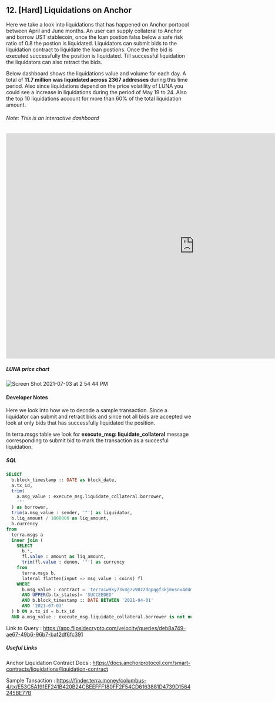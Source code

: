 
## 12. [Hard] Liquidations on Anchor  

Here we take a look into liquidations that has happened on Anchor portocol between April and June months. An user can supply collateral to Anchor and borrow UST stablecoin, once the loan postion falss below a safe risk ratio of 0.8 the postion is liquidated. Liquidators can submit bids to the liquidation contract to liquidate the loan postions. Once the the bid is executed successfully the position is liquidated. Till successful liquidation the liquidators can also retract the bids.  

Below dashboard shows the liquidations value and volume for each day. A total of **11.7 million was liquidated across 2367 addresses** during this time period. Also since liquidations depend on the price volatility of LUNA you could see a increase in liquidations during the period of May 19 to 24. Also the top 10 liquidations account for more than 60% of the total liquidation amount.
 
###### Note: This is an interactive dashboard  


<iframe width="1024" height="612" src="https://app.powerbi.com/view?r=eyJrIjoiN2Q1NmNiMmEtMzNlNy00NTc5LWExODUtYmM2OGU4MzcxZDcyIiwidCI6ImIyNzI1YWM4LTMyY2MtNDhjZS1iYTdmLTc4MmFlYjQxNTUwYSJ9" frameborder="0" allowFullScreen="true"></iframe>

##### LUNA price chart
![Screen Shot 2021-07-03 at 2 54 44 PM](https://user-images.githubusercontent.com/86668287/124350684-ae330280-dc13-11eb-8978-ce1df3324754.png)


#### Developer Notes

Here we look into how we to decode a sample transaction. Since a liquidator can submit and retract bids and since not all bids are accepted we look at only bids that has successfully liquidated the position.


In terra.msgs table we look for **execute_msg: liquidate_collateral** message corresponding to submit bid to mark the transaction as a succesful liquidation.  

##### SQL  
```sql
SELECT 
  b.block_timestamp :: DATE as block_date, 
  a.tx_id, 
  trim(
    a.msg_value : execute_msg.liquidate_collateral.borrower, 
    '"'
  ) as borrower, 
  trim(a.msg_value : sender, '"') as liquidator, 
  b.liq_amount / 1000000 as liq_amount, 
  b.currency 
from 
  terra.msgs a 
  inner join (
    SELECT 
      b.*, 
      fl.value : amount as liq_amount, 
      trim(fl.value : denom, '"') as currency 
    from 
      terra.msgs b, 
      lateral flatten(input => msg_value : coins) fl 
    WHERE 
      b.msg_value : contract = 'terra1w9ky73v4g7v98zzdqpqgf3kjmusnx4d4mvnac6' 
      AND UPPER(b.tx_status)= 'SUCCEEDED' 
      AND b.block_timestamp :: DATE BETWEEN '2021-04-01' 
      AND '2021-07-03'
  ) b ON a.tx_id = b.tx_id 
  AND a.msg_value : execute_msg.liquidate_collateral.borrower is not null
```

Link to Query : <https://app.flipsidecrypto.com/velocity/queries/deb8a749-ae67-49b6-96b7-baf2df6fc391>





##### Useful Links
Anchor Liquidation Contract Docs : <https://docs.anchorprotocol.com/smart-contracts/liquidations/liquidation-contract>

Sample Tansaction : <https://finder.terra.money/columbus-4/tx/E53C5A191EF241B420B24CBEEFFF180FF2F54CD6163881D4739D1564245BE77B>


